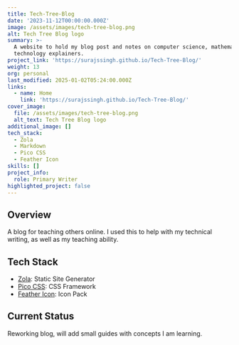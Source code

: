 ```yaml
---
title: Tech-Tree-Blog
date: '2023-11-12T00:00:00.000Z'
image: /assets/images/tech-tree-blog.png
alt: Tech Tree Blog logo
summary: >-
  A website to hold my blog post and notes on computer science, mathematics, and
  technology explainers.
project_link: 'https://surajssingh.github.io/Tech-Tree-Blog/'
weight: 13
org: personal
last_modified: 2025-01-02T05:24:00.000Z
links:
  - name: Home
    link: 'https://surajssingh.github.io/Tech-Tree-Blog/'
cover_image:
  file: /assets/images/tech-tree-blog.png
  alt_text: Tech Tree Blog logo
additional_image: []
tech_stack:
  - Zola
  - Markdown
  - Pico CSS
  - Feather Icon
skills: []
project_info:
  role: Primary Writer
highlighted_project: false
---
```

## Overview

A blog for teaching others online. I used this to help with my technical
writing, as well as my teaching ability.

## Tech Stack

- [Zola](https://www.getzola.org/): Static Site Generator
- [Pico CSS](https://picocss.com): CSS Framework
- [Feather Icon](https://feathericons.com/): Icon Pack

## Current Status

Reworking blog, will add small guides with concepts I am learning.
